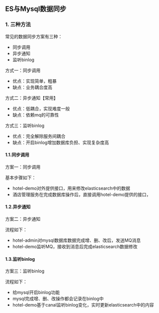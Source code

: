 ## ES与Mysql数据同步

### 1. 三种方法

常见的数据同步方案有三种：

- 同步调用
- 异步通知
- 监听binlog

方式一：同步调用

- 优点：实现简单，粗暴
- 缺点：业务耦合度高

方式二：异步通知【常用】

- 优点：低耦合，实现难度一般
- 缺点：依赖mq的可靠性

方式三：监听binlog

- 优点：完全解除服务间耦合
- 缺点：开启binlog增加数据库负担、实现复杂度高

#### 1.1.同步调用

方案一：同步调用

基本步骤如下：

- hotel-demo对外提供接口，用来修改elasticsearch中的数据
- 酒店管理服务在完成数据库操作后，直接调用hotel-demo提供的接口，

#### 1.2.异步通知

方案二：异步通知

流程如下：

- hotel-admin对mysql数据库数据完成增、删、改后，发送MQ消息
- hotel-demo监听MQ，接收到消息后完成elasticsearch数据修改

#### 1.3.监听binlog

方案三：监听binlog

流程如下：

- 给mysql开启binlog功能
- mysql完成增、删、改操作都会记录在binlog中
- hotel-demo基于canal监听binlog变化，实时更新elasticsearch中的内容
